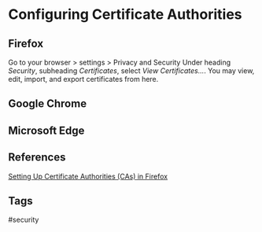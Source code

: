 # Configuring Certificate Authorities 

## Firefox
Go to your browser > settings > Privacy and Security
Under heading *Security*, subheading *Certificates*, select *View Certificates...*. You may view, edit, import, and export certificates from here.  

## Google Chrome

## Microsoft Edge

## References
[Setting Up Certificate Authorities (CAs) in Firefox](https://support.mozilla.org/en-US/kb/setting-certificate-authorities-firefox)  

## Tags
#security
